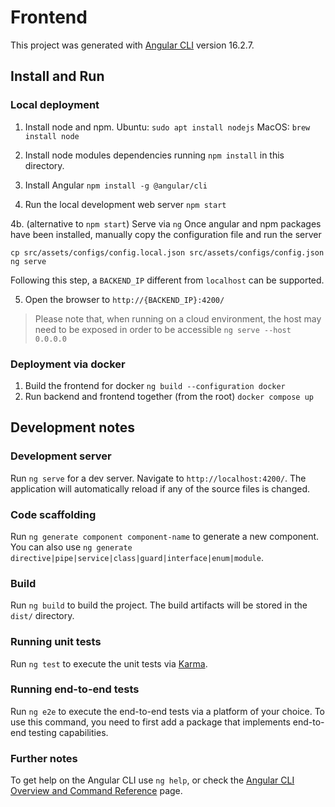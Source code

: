# Frontend

This project was generated with [Angular CLI](https://github.com/angular/angular-cli) version 16.2.7.

## Install and Run

### Local deployment

1. Install node and npm.
   Ubuntu: `sudo apt install nodejs`
   MacOS: `brew install node`

2. Install node modules dependencies running `npm install` in this directory.

3. Install Angular `npm install -g @angular/cli`

4. Run the local development web server `npm start`

4b. (alternative to `npm start`) Serve via `ng`
   Once angular and npm packages have been installed, manually copy the configuration file and run the server
   ```
   cp src/assets/configs/config.local.json src/assets/configs/config.json
   ng serve
   ```
   Following this step, a `BACKEND_IP` different from `localhost` can be supported.

5. Open the browser to `http://{BACKEND_IP}:4200/`

> Please note that, when running on a cloud environment, the host may need to be exposed in order to be accessible
> `ng serve --host 0.0.0.0`

### Deployment via docker
1. Build the frontend for docker `ng build --configuration docker`
2. Run backend and frontend together (from the root) `docker compose up`

## Development notes

### Development server

Run `ng serve` for a dev server. Navigate to `http://localhost:4200/`.
The application will automatically reload if any of the source files is changed.


### Code scaffolding

Run `ng generate component component-name` to generate a new component.
You can also use `ng generate directive|pipe|service|class|guard|interface|enum|module`.

### Build

Run `ng build` to build the project.
The build artifacts will be stored in the `dist/` directory.

### Running unit tests

Run `ng test` to execute the unit tests via [Karma](https://karma-runner.github.io).

### Running end-to-end tests

Run `ng e2e` to execute the end-to-end tests via a platform of your choice.
To use this command, you need to first add a package that implements end-to-end testing capabilities.

### Further notes

To get help on the Angular CLI use `ng help`, or check the [Angular CLI Overview and Command Reference](https://angular.io/cli) page.
